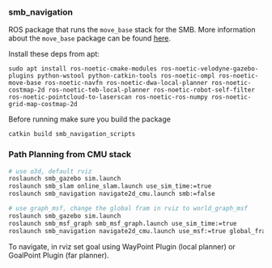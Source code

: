 ### smb_navigation  
ROS package that runs the `move_base` stack for the SMB. More information about the `move_base` package can be found [here](https://wiki.ros.org/move_base).

Install these deps from apt:  

`sudo apt install ros-noetic-cmake-modules ros-noetic-velodyne-gazebo-plugins python-wstool python-catkin-tools ros-noetic-ompl ros-noetic-move-base ros-noetic-navfn ros-noetic-dwa-local-planner ros-noetic-costmap-2d ros-noetic-teb-local-planner ros-noetic-robot-self-filter ros-noetic-pointcloud-to-laserscan ros-noetic-ros-numpy ros-noetic-grid-map-costmap-2d`



Before running make sure you build the package

`catkin build smb_navigation_scripts`

### Path Planning from CMU stack
```bash
# use o3d, default rviz
roslaunch smb_gazebo sim.launch
roslaunch smb_slam online_slam.launch use_sim_time:=true
roslaunch smb_navigation navigate2d_cmu.launch smb:=false

# use graph_msf, change the global fram in rviz to world_graph_msf
roslaunch smb_gazebo sim.launch
roslaunch smb_msf_graph smb_msf_graph.launch use_sim_time:=true
roslaunch smb_navigation navigate2d_cmu.launch use_msf:=true global_frame:=world_graph_msf state_estimation_topic:=/transformed_odom smb:=false
```
To navigate, in rviz set goal using WayPoint Plugin (local planner) or GoalPoint Plugin (far planner).

